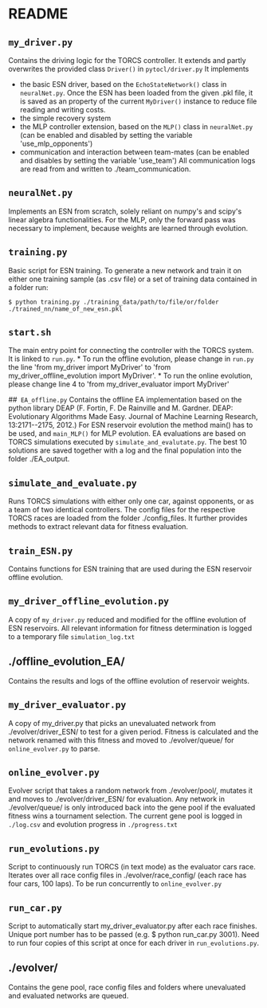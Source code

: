 # README

## `my_driver.py`
Contains the driving logic for the TORCS controller. It extends and partly overwrites the provided class `Driver()` in `pytocl/driver.py`
It implements
* the basic ESN driver, based on the `EchoStateNetwork()` class in `neuralNet.py`. Once the ESN has been loaded from the given .pkl file, it is saved as an property of the current `MyDriver()` instance to reduce file reading and writing costs.
* the simple recovery system
* the MLP controller extension, based on the `MLP()` class in `neuralNet.py`
	  (can be enabled and disabled by setting the variable 'use_mlp_opponents')
* communication and interaction between team-mates
	  (can be enabled and disables by setting the variable 'use_team')
	  All communication logs are read from and written to ./team_communication.

## `neuralNet.py`
Implements an ESN from scratch, solely reliant on numpy's and scipy's linear algebra functionalities.
For the MLP, only the forward pass was necessary to implement, because weights are learned through evolution.

## `training.py`
Basic script for ESN training. To generate a new network and train it on either one training sample (as .csv file) or a set of training data contained in a folder run:

`$ python training.py ./training_data/path/to/file/or/folder ./trained_nn/name_of_new_esn.pkl`


## `start.sh`
The main entry point for connecting the controller with the TORCS system.
It is linked to `run.py`.
	* To run the offline evolution, please change in `run.py` the line 'from my_driver import MyDriver' to 'from my_driver_offline_evolution import MyDriver'.
	* To run the online evolution, please change line 4 to 'from my_driver_evaluator import MyDriver'

##` EA_offline.py`
Contains the offline EA implementation based on the python library DEAP (F. Fortin, F. De Rainville and M. Gardner. DEAP: Evolutionary Algorithms Made Easy. Journal of Machine Learning Research, 13:2171--2175, 2012.)
For ESN reservoir evolution the method main() has to be used, and `main_MLP()` for MLP evolution.
EA evaluations are based on TORCS simulations executed by `simulate_and_evalutate.py`.
The best 10 solutions are saved together with a log and the final population into the folder ./EA_output.

## `simulate_and_evaluate.py`
Runs TORCS simulations with either only one car, against opponents, or as a team of two identical controllers. The config files for the respective TORCS races are loaded from the folder ./config_files.
It further provides methods to extract relevant data for fitness evaluation.

## `train_ESN.py`
Contains functions for ESN training that are used during the ESN reservoir offline evolution.

## `my_driver_offline_evolution.py`
A copy of `my_driver.py` reduced and modified for the offline evolution of ESN reservoirs. All relevant information for fitness determination is logged to a temporary file `simulation_log.txt`


## ./offline_evolution_EA/
Contains the results and logs of the offline evolution of reservoir weights.

## `my_driver_evaluator.py`
A copy of my_driver.py that picks an unevaluated network from ./evolver/driver_ESN/ to test for a given period. Fitness is calculated and the network renamed with this fitness and moved to ./evolver/queue/ for `online_evolver.py` to parse.

## `online_evolver.py`
Evolver script that takes a random network from ./evolver/pool/, mutates it and moves to ./evolver/driver_ESN/ for evaluation. Any network in ./evolver/queue/ is only introduced back into the gene pool if the evaluated fitness wins a tournament selection. The current gene pool is logged in `./log.csv` and evolution progress in `./progress.txt`

## `run_evolutions.py`
Script to continuously run TORCS (in text mode) as the evaluator cars race. Iterates over all race config files in ./evolver/race_config/ (each race has four cars, 100 laps). To be run concurrently to `online_evolver.py`

## `run_car.py`
Script to automatically start my_driver_evaluator.py after each race finishes. Unique port number has to be passed (e.g. $ python run_car.py 3001). Need to run four copies of this script at once for each driver in `run_evolutions.py`.

## ./evolver/
Contains the gene pool, race config files and folders where unevaluated and evaluated networks are queued.
